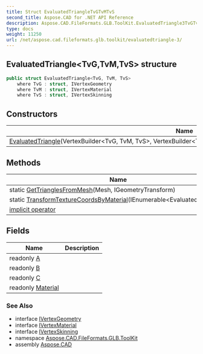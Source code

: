 ```yaml
---
title: Struct EvaluatedTriangleTvGTvMTvS
second_title: Aspose.CAD for .NET API Reference
description: Aspose.CAD.FileFormats.GLB.ToolKit.EvaluatedTriangle3TvGTvMTvS struct. 
type: docs
weight: 11250
url: /net/aspose.cad.fileformats.glb.toolkit/evaluatedtriangle-3/
---
```

## EvaluatedTriangle&lt;TvG,TvM,TvS&gt; structure

```csharp
public struct EvaluatedTriangle<TvG, TvM, TvS>
    where TvG : struct, IVertexGeometry
    where TvM : struct, IVertexMaterial
    where TvS : struct, IVertexSkinning
```

## Constructors

| Name | Description |
| --- | --- |
| [EvaluatedTriangle](evaluatedtriangle/)(VertexBuilder&lt;TvG, TvM, TvS&gt;, VertexBuilder&lt;TvG, TvM, TvS&gt;, VertexBuilder&lt;TvG, TvM, TvS&gt;, Material) |  |

## Methods

| Name | Description |
| --- | --- |
| static [GetTrianglesFromMesh](../../aspose.cad.fileformats.glb.toolkit/evaluatedtriangle-3/gettrianglesfrommesh/)(Mesh, IGeometryTransform) |  |
| static [TransformTextureCoordsByMaterial](../../aspose.cad.fileformats.glb.toolkit/evaluatedtriangle-3/transformtexturecoordsbymaterial/)(IEnumerable&lt;EvaluatedTriangle&gt;) |  |
| [implicit operator](../../aspose.cad.fileformats.glb.toolkit/evaluatedtriangle-3/op_implicit/) |  |

## Fields

| Name | Description |
| --- | --- |
| readonly [A](../../aspose.cad.fileformats.glb.toolkit/evaluatedtriangle-3/a/) |  |
| readonly [B](../../aspose.cad.fileformats.glb.toolkit/evaluatedtriangle-3/b/) |  |
| readonly [C](../../aspose.cad.fileformats.glb.toolkit/evaluatedtriangle-3/c/) |  |
| readonly [Material](../../aspose.cad.fileformats.glb.toolkit/evaluatedtriangle-3/material/) |  |

### See Also

* interface [IVertexGeometry](../../aspose.cad.fileformats.glb.geometry.vertextypes/ivertexgeometry/)
* interface [IVertexMaterial](../../aspose.cad.fileformats.glb.geometry.vertextypes/ivertexmaterial/)
* interface [IVertexSkinning](../../aspose.cad.fileformats.glb.geometry.vertextypes/ivertexskinning/)
* namespace [Aspose.CAD.FileFormats.GLB.ToolKit](../../aspose.cad.fileformats.glb.toolkit/)
* assembly [Aspose.CAD](../../)


